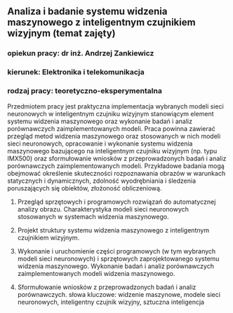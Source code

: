 ## Analiza i badanie systemu widzenia maszynowego z inteligentnym czujnikiem wizyjnym (temat zajęty)

### opiekun pracy: dr inż. Andrzej Zankiewicz
### kierunek: Elektronika i telekomunikacja
### rodzaj pracy: teoretyczno-eksperymentalna

Przedmiotem pracy jest praktyczna implementacja wybranych modeli sieci neuronowych w inteligentnym czujniku wizyjnym stanowiącym element systemu widzenia maszynowego oraz wykonanie badań i analiz porównawczych zaimplementowanych modeli. Praca powinna zawierać przegląd metod widzenia maszynowego oraz stosowanych w nich modeli sieci neuronowych, opracowanie i wykonanie systemu widzenia maszynowego bazującego na inteligentnym czujniku wizyjnym (np. typu IMX500) oraz sformułowanie wniosków z przeprowadzonych badań i analiz porównawczych zaimplementowanych modeli. Przykładowe badania mogą obejmować określenie skuteczności rozpoznawania obrazów w warunkach statycznych i dynamicznych, zdolność wyodrębniania i śledzenia poruszających się obiektów, złożoność obliczeniową.

1. Przegląd sprzętowych i programowych rozwiązań do automatycznej analizy obrazu.
Charakterystyka modeli sieci neuronowych stosowanych w systemach widzenia maszynowego.

2. Projekt struktury systemu widzenia maszynowego z inteligentnym czujnikiem wizyjnym.

3. Wykonanie i uruchomienie części programowych (w tym wybranych modeli sieci neuronowych) i sprzętowych zaprojektowanego systemu widzenia maszynowego.
Wykonanie badań i analiz porównawczych zaimplementowanych modeli widzenia maszynowego.

4. Sformułowanie wniosków z przeprowadzonych badań i analiz porównawczych.
słowa kluczowe: widzenie maszynowe, modele sieci neuronowych, inteligentny czujnik wizyjny, sztuczna inteligencja